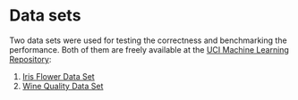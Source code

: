 # Data sets

Two data sets were used for testing the correctness and benchmarking the performance.
Both of them are freely available at the [UCI Machine Learning Repository][1]:

1. [Iris Flower Data Set][2]
2. [Wine Quality Data Set][3]

[1]: https://archive.ics.uci.edu/ml/datasets/
[2]: https://archive.ics.uci.edu/ml/datasets/iris
[3]: https://archive.ics.uci.edu/ml/datasets/Wine+Quality